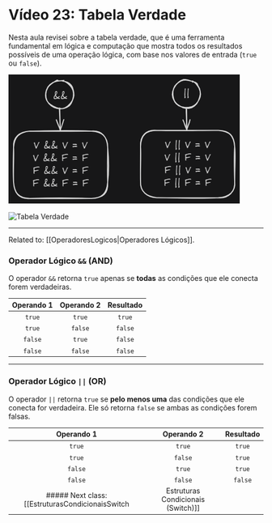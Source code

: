 # Vídeo 23: Tabela Verdade

Nesta aula revisei sobre a tabela verdade, que é uma ferramenta fundamental em lógica e computação que mostra todos os resultados possíveis de uma operação lógica, com base nos valores de entrada (`true` ou `false`).

![Tabela Verdade](../notes/assets/tabelaVerdade.png)

![Tabela Verdade](../assets/tabelaVerdade.png)

---
Related to: [[OperadoresLogicos|Operadores Lógicos]].
### Operador Lógico `&&` (AND)

O operador `&&` retorna `true` apenas se **todas** as condições que ele conecta forem verdadeiras.

| Operando 1 | Operando 2 | Resultado |
| :---: | :---: | :---: |
| `true` | `true` | `true` |
| `true` | `false` | `false` |
| `false` | `true` | `false` |
| `false` | `false` | `false` |

---

### Operador Lógico `||` (OR)

O operador `||` retorna `true` se **pelo menos uma** das condições que ele conecta for verdadeira. Ele só retorna `false` se ambas as condições forem falsas.

| Operando 1 | Operando 2 | Resultado |
| :---: | :---: | :---: |
| `true` | `true` | `true` |
| `true` | `false` | `true` |
| `false` | `true` | `true` |
| `false` | `false` | `false` |
##### Next class: [[EstruturasCondicionaisSwitch|Estruturas Condicionais (Switch)]]

